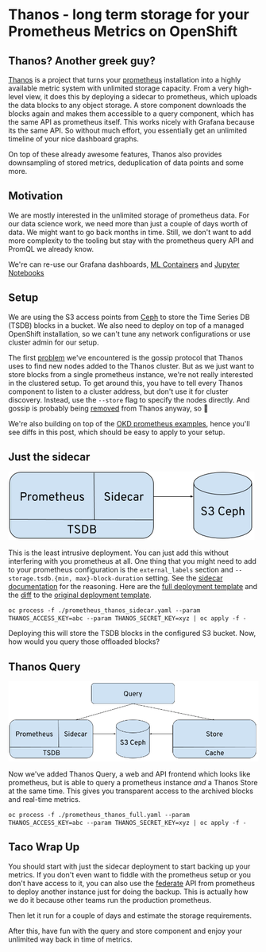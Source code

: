 # Thanos - long term storage for your Prometheus Metrics on OpenShift

## Thanos? Another greek guy?

[Thanos](https://github.com/improbable-eng/thanos) is a project that turns your [prometheus](https://prometheus.io/) installation into a highly available metric system with unlimited storage capacity. From a very high-level view, it does this by deploying a sidecar to prometheus, which uploads the data blocks to any object storage. A store component downloads the blocks again and makes them accessible to a query component, which has the same API as prometheus itself. This works nicely with Grafana because its the same API. So without much effort, you essentially get an unlimited timeline of your nice dashboard graphs.

On top of these already awesome features, Thanos also provides downsampling of stored metrics, deduplication of data points and some more. 

## Motivation
We are mostly interested in the unlimited storage of prometheus data. For our data science work, we need more than just a couple of days worth of data. We might want to go back months in time. Still, we don't want to add more complexity to the tooling but stay with the prometheus query API and PromQL we already know.

We're can re-use our Grafana dashboards, [ML Containers](https://github.com/AICoE/prometheus-anomaly-detector) and [Jupyter Notebooks](https://github.com/AICoE/DataScience-on-Prometheus-Metrics/)

## Setup
We are using the S3 access points from [Ceph](https://ceph.com/) to store the Time Series DB (TSDB) blocks in a bucket.  We also need to deploy on top of a managed OpenShift installation, so we can't tune any network configurations or use cluster admin for our setup.

The first [problem](https://github.com/improbable-eng/thanos/issues/615) we've encountered is the gossip protocol that Thanos uses to find new nodes added to the Thanos cluster. But as we just want to store blocks from a single prometheus instance, we're not really interested in the clustered setup. To get around this, you have to tell every Thanos component to listen to a cluster address, but don't use it for cluster discovery. Instead, use the `--store` flag to specify the nodes directly. And gossip is probably being [removed](https://github.com/improbable-eng/thanos/blob/master/docs/proposals/approved/201809_gossip-removal.md) from Thanos anyway, so :shrug:

We're also building on top of the [OKD prometheus examples](https://github.com/openshift/origin/tree/release-3.11/examples/prometheus), hence you'll see diffs in this post, which should be easy to apply to your setup.

## Just the sidecar

![sidecar](img/sidecar.png)

This is the least intrusive deployment. You can just add this without interfering with you prometheus at all. 
One thing that you might need to add to your prometheus configuration is the `external_labels` section and `--storage.tsdb.{min, max}-block-duration` setting. See the [sidecar documentation](https://github.com/improbable-eng/thanos/blob/master/docs/components/sidecar.md#sidecar) for the reasoning.
Here are the [full deployment template](prometheus_thanos_sidecar.yaml) and the [diff](prometheus_thanos_sidecar.yaml.patch) to the [original deployment template](https://github.com/openshift/origin/blob/release-3.11/examples/prometheus/prometheus.yaml).

```
oc process -f ./prometheus_thanos_sidecar.yaml --param THANOS_ACCESS_KEY=abc --param THANOS_SECRET_KEY=xyz | oc apply -f -
```

Deploying this will store the TSDB blocks in the configured S3 bucket. Now, how would you query those offloaded blocks?

## Thanos Query

![query](img/query.png)

Now we've added Thanos Query, a web and API frontend which looks like prometheus, but is able to query a prometheus instance *and* a Thanos Store at the same time. This gives you transparent access to the archived blocks and real-time metrics.

```
oc process -f ./prometheus_thanos_full.yaml --param THANOS_ACCESS_KEY=abc --param THANOS_SECRET_KEY=xyz | oc apply -f -
```

## Taco Wrap Up
You should start with just the sidecar deployment to start backing up your metrics. If you don't even want to fiddle with the prometheus setup or you don't have access to it, you can also use the [federate](https://prometheus.io/docs/prometheus/latest/federation/) API from prometheus to deploy another instance just for doing the backup. This is actually how we do it because other teams run the production prometheus.

Then let it run for a couple of days and estimate the storage requirements.

After this, have fun with the query and store component and enjoy your unlimited way back in time of metrics.

